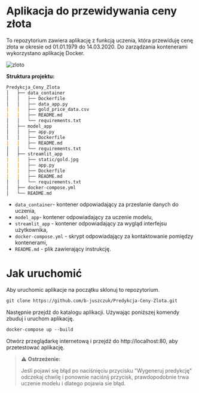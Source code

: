 # Aplikacja do przewidywania ceny złota
To repozytorium zawiera aplikację z funkcją uczenia, która przewiduję cenę złota w okresie od 01.01.1979 do 14.03.2020. 
Do zarządzania kontenerami wykorzystano aplikację Docker.

![zloto](https://github.com/b-juszczuk/Predykcja-Ceny-Zlota/assets/115696513/bccfc535-4be9-4abc-8a47-e50bc5fc4635)

**Struktura projektu:** 

```markdown
Predykcja_Ceny_Zlota
│   ├── data_container
│   │   ├── Dockerfile
│   │   ├── data_app.py
|   |   ├── gold_price_data.csv
|   |   ├── README.md
│   │   └── requirements.txt
│   ├── model_app
│   │   ├── app.py
│   │   ├── Dockerfile
|   |   ├── README.md
│   │   └── requirements.txt
│   ├── streamlit_app
|   |   ├── static/gold.jpg
|   |   ├── app.py
|   |   ├── Dockerfile
|   |   ├── README.md
│   │   └── requirements.txt
│   ├── docker-compose.yml
│   └── README.md
```

- `data_container`- kontener odpowiadający za przesłanie danych do uczenia, 
- `model_app`- kontener odpowiadający za uczenie modelu,
- `streamlit_app` - kontener odpowiadający za wygląd interfejsu użytkownika,
- `docker-compose.yml` - skrypt odpowiadający za kontaktowanie pomiędzy kontenerami,
- `README.md` - plik zawierający instrukcję.

# Jak uruchomić
Aby uruchomic aplikacje na początku sklonuj to repozytorium.

```markdown
git clone https://github.com/b-juszczuk/Predykcja-Ceny-Zlota.git
```
Następnie przejdź do katalogu aplikacji. Używając poniższej komendy zbuduj i uruchom aplikację.
```markdown
docker-compose up --build
```
Otwórz przeglądarkę internetową i przejdź do http://localhost:80, aby przetestować aplikację.

> :warning: **Ostrzeżenie:**
>
> Jeśli pojawi się błąd po naciśnięciu przycisku "Wygeneruj predykcję" odczekaj chwilę i ponownie naciśnij przycisk, prawdopodobnie trwa uczenie modelu i dlatego pojawia sie błąd.

